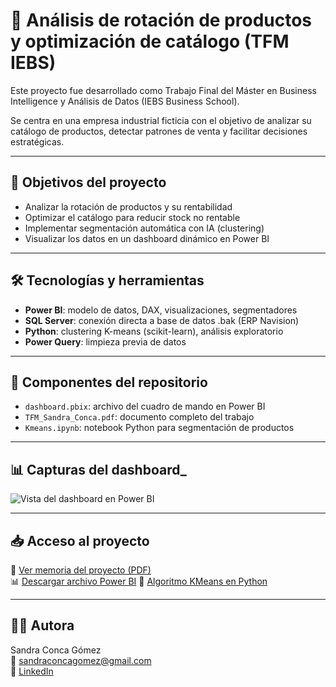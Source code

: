 # 🧠 Análisis de rotación de productos y optimización de catálogo (TFM IEBS)

Este proyecto fue desarrollado como Trabajo Final del Máster en Business Intelligence y Análisis de Datos (IEBS Business School).

Se centra en una empresa industrial ficticia con el objetivo de analizar su catálogo de productos, detectar patrones de venta y facilitar decisiones estratégicas.

---

## 📌 Objetivos del proyecto

- Analizar la rotación de productos y su rentabilidad
- Optimizar el catálogo para reducir stock no rentable
- Implementar segmentación automática con IA (clustering)
- Visualizar los datos en un dashboard dinámico en Power BI

---

## 🛠 Tecnologías y herramientas

- **Power BI**: modelo de datos, DAX, visualizaciones, segmentadores
- **SQL Server**: conexión directa a base de datos .bak (ERP Navision)
- **Python**: clustering K-means (scikit-learn), análisis exploratorio
- **Power Query**: limpieza previa de datos

---

## 🧱 Componentes del repositorio

- `dashboard.pbix`: archivo del cuadro de mando en Power BI
- `TFM_Sandra_Conca.pdf`: documento completo del trabajo
- `Kmeans.ipynb`: notebook Python para segmentación de productos

---

## 📊 Capturas del dashboard_

![Vista del dashboard en Power BI](./dashboard.png)

---

## 📥 Acceso al proyecto

📄 [Ver memoria del proyecto (PDF)](./TFM_Sandra_Conca.pdf)  
📊 [Descargar archivo Power BI](./dashboard.pbix)
🐍 [Algoritmo KMeans en Python](./KMeans.ipynb)

---

## 👩‍💻 Autora

Sandra Conca Gómez  
📧 sandraconcagomez@gmail.com  
🔗 [LinkedIn](https://www.linkedin.com/in/sandraconcagomez/)

